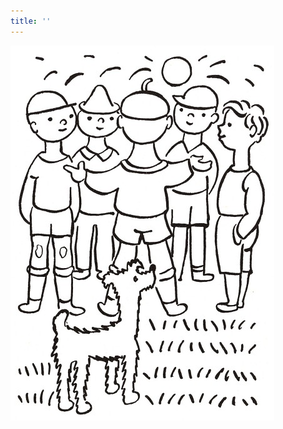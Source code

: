 ```yaml
---
title: ''
---
```


![povidani_o_pejskovi_a_kocicce_030](./resources/povidani_o_pejskovi_a_kocicce_030.jpg)
